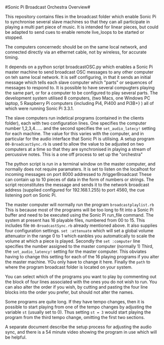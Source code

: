 #Sonic Pi Broadcast Orchestra Overview#

This repository contains files in the broadcast folder
which enable Sonic Pi to synchronise several slave machines
so that they can all participate in playing a multi part piece of music. It is intended for linear pieces, but could be adapted to send cues to enable remote live_loops to be started or stopped.

The computers concernedc should be on the same local network, and connected directly via an ethernet cable, not by wireless, for accurate timing.

It depends on a python script broadcastOSC.py which enables a Sonic Pi master machine to send broadcast OSC messages to any other computer on teh same local network. It is self configuring, in that it sends an initial message which tells each slave computer which "parts" or sequences of messages to respond to. It is possible to have several compugters playing the same part, or for a computer to be configured to play several parts. The development system utilised 8 computers, (two Macs, one Windows PC laptop, 5 Raspberry Pi computers {including Pi4, Pi400 and Pi3B+} ) all of which were running Sonic Pi 3.3.1.

The slave computers run indetical programs (contained in the clients folder), each with two configuration lines. One specifies the computer number 1,2,3,4...... and the second specifies the `set_audio_latecy!` setting for each machine. The value for this varies with the computer, and in particular for the audio interface that Sonic Pi is utilising. A setup program `00-BroadcastSync.rb` is used to allow the value to be adjusted on two computers at a time so that they are synchronised in playing a stream of percussive notes. This is a one off process to set up the "orchestra"

The python script is run in a terminal window on the master computer, and normally does not require paramaters. It is set to listen on the localhost for incoming messages on port 8000 addressed to
/triggerBroadcast These can contain up to 10 pieces of data in the form of numbers or strings. The script reconstitutes the message and sends it to the network broadcast address (supplied configured for 192.168.1.255) to port 4560, the cue listening port on Sonic Pi.

The master computer will normally run the program `broadcastplaylist.rb`
This is because most of the programs will be too long to fit into a Sonic Pi buffer and need to be executed using the Sonic Pi run_file command. The system at present has 16 playable files, numbered from 00 to 15. This includes file `00-BroadcastSync.rb` already mentioned above. It also supplies four configuration settings.
`set :attenuate` which will set a global volume attenuator in the range 0 to 1 which eanbles you automatically to scale the volume at which a piece is played. Secondly  the `set :computer` line specifies the number assigned to the master computer (normally 1) Third, the `set_audio_latency!` setting for the master computer. This obviates having to change this setting for each of the 16 playing programs if you alter the master machine. YOu only have to change it here. Finally the `path` to where the program broadcast folder is located on your system.

You can select which of the programs you want to play by commenting out the block of four lines associated with the ones you do not wish to run. You can also alter the order if you wish, by cutting and pasting the four line blocks into the order you prefer, but should not alter the names.

Some programs are quite long. If they have tempo changes, then it is possible to start playing from one of the tempo changes by adjusting the variable `st` (usually set to 0). Thus setting `st = 3` would start playing the program from the third tempo change, omitting the first two sections.

A separate document describe the setup process for adjusting the audio sync, and there is a 54 minute video showing the program in use which will be helpful.